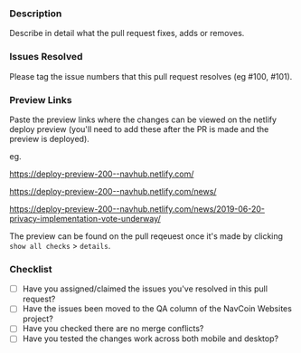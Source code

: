 ### Description

Describe in detail what the pull request fixes, adds or removes.

### Issues Resolved

Please tag the issue numbers that this pull request resolves (eg #100, #101).

### Preview Links

Paste the preview links where the changes can be viewed on the netlify deploy preview (you'll need to add these after the PR is made and the preview is deployed).

eg.

https://deploy-preview-200--navhub.netlify.com/

https://deploy-preview-200--navhub.netlify.com/news/

https://deploy-preview-200--navhub.netlify.com/news/2019-06-20-privacy-implementation-vote-underway/

The preview can be found on the pull reqeuest once it's made by clicking `show all checks` > `details`.

### Checklist

- [ ] Have you assigned/claimed the issues you've resolved in this pull request?
- [ ] Have the issues been moved to the QA column of the NavCoin Websites project? 
- [ ] Have you checked there are no merge conflicts?
- [ ] Have you tested the changes work across both mobile and desktop?
